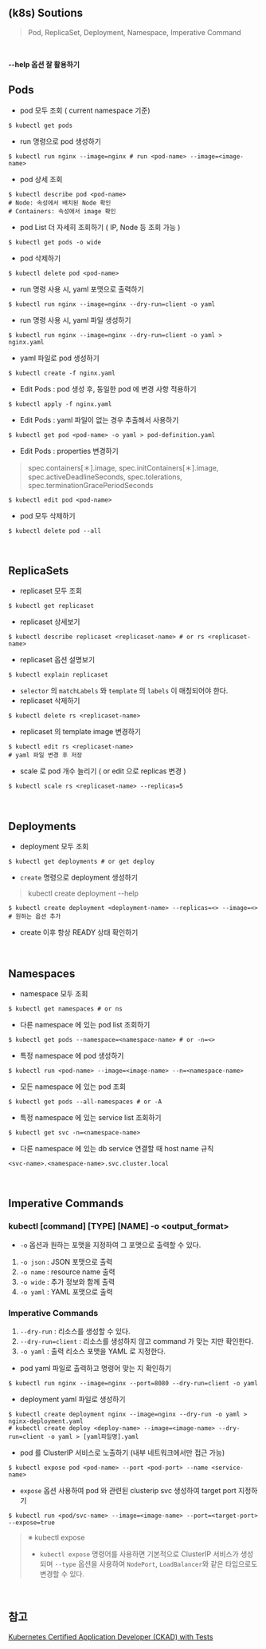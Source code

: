 ## (k8s) Soutions
> Pod, ReplicaSet, Deployment, Namespace, Imperative Command

<br>

**--help 옵션 잘 활용하기**

## Pods
- pod 모두 조회 ( current namespace 기준)
```shell
$ kubectl get pods
```
- run 명령으로 pod 생성하기
```shell
$ kubectl run nginx --image=nginx # run <pod-name> --image=<image-name>
```
- pod 상세 조회
```shell
$ kubectl describe pod <pod-name>
# Node: 속성에서 배치된 Node 확인
# Containers: 속성에서 image 확인
```
- pod List 더 자세히 조회하기 ( IP, Node 등 조회 가능 )
```shell
$ kubectl get pods -o wide
```
- pod 삭제하기
```shell
$ kubectl delete pod <pod-name>
```
- run 명령 사용 시, yaml 포맷으로 출력하기
```shell
$ kubectl run nginx --image=nginx --dry-run=client -o yaml
```
- run 명령 사용 시, yaml 파일 생성하기
```shell
$ kubectl run nginx --image=nginx --dry-run=client -o yaml > nginx.yaml
```
- yaml 파일로 pod 생성하기
```shell
$ kubectl create -f nginx.yaml
```
- Edit Pods : pod 생성 후, 동일한 pod 에 변경 사항 적용하기 
```shell
$ kubectl apply -f nginx.yaml
```
- Edit Pods : yaml 파일이 없는 경우 추출해서 사용하기
```shell
$ kubectl get pod <pod-name> -o yaml > pod-definition.yaml
```
- Edit Pods : properties 변경하기 
> spec.containers[＊].image, spec.initContainers[＊].image, spec.activeDeadlineSeconds, spec.tolerations, spec.terminationGracePeriodSeconds

```shell
$ kubectl edit pod <pod-name>
```
- pod 모두 삭제하기
```shell
$ kubectl delete pod --all
```

<br>

## ReplicaSets
- replicaset 모두 조회
```shell
$ kubectl get replicaset
```
- replicaset 상세보기
```shell
$ kubectl describe replicaset <replicaset-name> # or rs <replicaset-name>
```
- replicaset 옵션 설명보기
```shell
$ kubectl explain replicaset
```
- `selector` 의 `matchLabels` 와 `template` 의 `labels` 이 매칭되어야 한다. 
- replicaset 삭제하기
```shell
$ kubectl delete rs <replicaset-name> 
```
- replicaset 의 template image 변경하기
```shell
$ kubectl edit rs <replicaset-name> 
# yaml 파일 변경 후 저장
```
- scale 로 pod 개수 늘리기 ( or edit 으로 replicas 변경 )
```shell
$ kubectl scale rs <replicaset-name> --replicas=5
```

<br>

## Deployments
- deployment 모두 조회
```shell
$ kubectl get deployments # or get deploy
```
- `create` 명령으로 deployment 생성하기
> kubectl create deployment --help 
```shell
$ kubectl create deployment <deployment-name> --replicas=<> --image=<> # 원하는 옵션 추가
```
- create 이후 항상 READY 상태 확인하기

<br>

## Namespaces
- namespace 모두 조회 
```shell
$ kubectl get namespaces # or ns
```
- 다른 namespace 에 있는 pod list 조회하기
```shell
$ kubectl get pods --namespace=<namespace-name> # or -n=<>
```
- 특정 namespace 에 pod 생성하기
```shell
$ kubectl run <pod-name> --image=<image-name> --n=<namespace-name>
```
- 모든 namespace 에 있는 pod 조회
```shell
$ kubectl get pods --all-namespaces # or -A
```
- 특정 namespace 에 있는 service list 조회하기
```shell
$ kubectl get svc -n=<namespace-name>
```
- 다른 namespace 에 있는 db service 연결할 때 host name 규칙
```shell
<svc-name>.<namespace-name>.svc.cluster.local
```

<br>

## Imperative Commands

### kubectl [command] [TYPE] [NAME] -o <output_format> 
- `-o` 옵션과 원하는 포맷을 지정하여 그 포맷으로 출력할 수 있다. 
1. `-o json` : JSON 포맷으로 출력
2. `-o name` : resource name 출력
3. `-o wide` : 추가 정보와 함께 출력
4. `-o yaml` : YAML 포맷으로 출력

### Imperative Commands
1. `--dry-run` : 리소스를 생성할 수 있다. 
2. `--dry-run=client` : 리소스를 생성하지 않고 command 가 맞는 지만 확인한다. 
3. `-o yaml` : 출력 리소스 포맷을 YAML 로 지정한다. 

- pod yaml 파일로 출력하고 명령어 맞는 지 확인하기
```shell
$ kubectl run nginx --image=nginx --port=8080 --dry-run=client -o yaml
```
- deployment yaml 파일로 생성하기 
```shell
$ kubectl create deployment nginx --image=nginx --dry-run -o yaml > nginx-deployment.yaml
# kubectl create deploy <deploy-name> --image=<image-name> --dry-run=client -o yaml > [yaml파일명].yaml
```
- pod 를 ClusterIP 서비스로 노출하기 (내부 네트워크에서만 접근 가능)
```shell
$ kubectl expose pod <pod-name> --port <pod-port> --name <service-name> 
```
- `expose` 옵션 사용하여 pod 와 관련된 clusterip svc 생성하여 target port 지정하기
```shell
$ kubectl run <pod/svc-name> --image=<image-name> --port=<target-port> --expose=true
```

> ※ kubectl expose
> - `kubectl expose` 명령어를 사용하면 기본적으로 ClusterIP 서비스가 생성되며 `--type` 옵션을 사용하여 `NodePort`, `LoadBalancer`와 같은 타입으로도 변경할 수 있다.

<br>

## 참고
[Kubernetes Certified Application Developer (CKAD) with Tests](https://www.udemy.com/share/1013BQ3@FHcQPh5fdtPOTP1ZXYZVcotPtN9ZvIN1IS37fa49ax7L0Kti3Q1cVKrL8WjJxV0YjA==/)